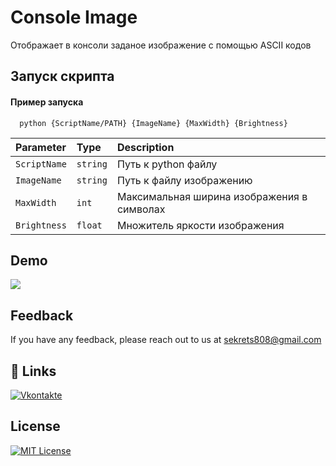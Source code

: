 
# Console Image

Отображает в консоли заданое изображение с помощью ASCII кодов

## Запуск скрипта

#### Пример запуска

```http
  python {ScriptName/PATH} {ImageName} {MaxWidth} {Brightness}
```

| Parameter   | Type     | Description                |
| :-----------| :------- | :------------------------- |
| `ScriptName`| `string` | Путь к python файлу        |
| `ImageName` | `string` | Путь к файлу изображению   |
| `MaxWidth`  | `int`    | Максимальная ширина изображения в символах|
| `Brightness`| `float`  | Множитель яркости изображения|

## Demo

![](https://raw.githubusercontent.com/Sinus44/consoleImage/main/MathOut.png)


## Feedback

If you have any feedback, please reach out to us at sekrets808@gmail.com

## 🔗 Links
[![Vkontakte](https://img.shields.io/badge/-Vkontakte-003f5c?style=for-the-badge&logo=Vk)](https://vk.com/dkomin)


## License

[![MIT License](https://img.shields.io/badge/License-MIT-green.svg)](https://choosealicense.com/licenses/mit/)
